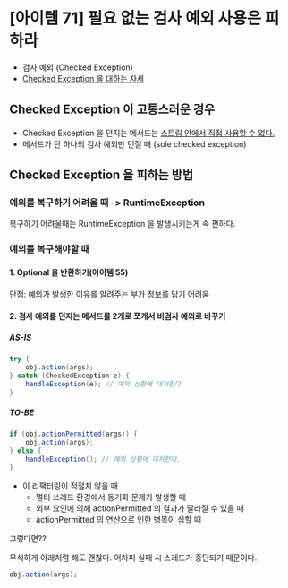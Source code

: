 # [아이템 71] 필요 없는 검사 예외 사용은 피하라

- 검사 예외 (Checked Exception)
- [Checked Exception 을 대하는 자세](https://cheese10yun.github.io/checked-exception/)

## Checked Exception 이 고통스러운 경우

- Checked Exception 을 던지는 메서드는 [스트림 안에서 직접 사용할 수 없다.](https://www.baeldung.com/java-lambda-exceptions)
- 메서드가 단 하나의 검사 예외만 던질 때 (sole checked exception)

## Checked Exception 을 피하는 방법

### 예외를 복구하기 어려울 때 -> RuntimeException

복구하기 어려울때는 RuntimeException 을 발생시키는게 속 편하다.

### 예외를 복구해야할 때

#### 1. Optional 을 반환하기(아이템 55)

단점: 예외가 발생한 이유를 알려주는 부가 정보를 담기 어려움

#### 2. 검사 예외를 던지는 메서드를 2개로 쪼개서 비검사 예외로 바꾸기

##### AS-IS

```java
try {
    obj.action(args);
} catch (CheckedException e) {
    handleException(e); // 예외 상황에 대처한다.
}
```

##### TO-BE

```java
if (obj.actionPermitted(args)) {
    obj.action(args);
} else {
    handleException(); // 예외 상황에 대처한다.
}
```

- 이 리팩터링이 적절치 않을 때
  - 멀티 쓰레드 환경에서 동기화 문제가 발생할 때
  - 외부 요인에 의해 actionPermitted 의 결과가 달라질 수 있을 때
  - actionPermitted 의 연산으로 인한 병목이 심할 때

그렇다면??

무식하게 아래처럼 해도 괜찮다. 어차피 실패 시 스레드가 중단되기 때문이다.

```java
obj.action(args);
```

